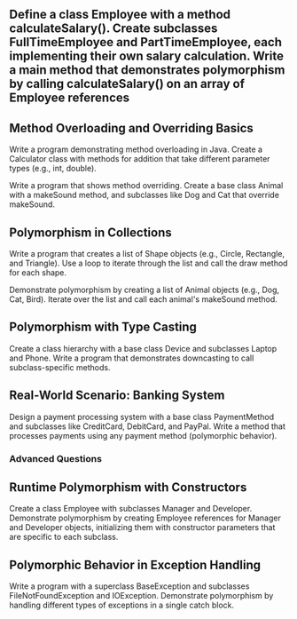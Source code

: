 ## Define a class Employee with a method calculateSalary(). Create subclasses FullTimeEmployee and PartTimeEmployee, each implementing their own salary calculation. Write a main method that demonstrates polymorphism by calling calculateSalary() on an array of Employee references

## Method Overloading and Overriding Basics
Write a program demonstrating method overloading in Java. Create a Calculator class with methods for addition that take different parameter types (e.g., int, double).

Write a program that shows method overriding. Create a base class Animal with a makeSound method, and subclasses like Dog and Cat that override makeSound.

## Polymorphism in Collections
Write a program that creates a list of Shape objects (e.g., Circle, Rectangle, and Triangle). Use a loop to iterate through the list and call the draw method for each shape.

Demonstrate polymorphism by creating a list of Animal objects (e.g., Dog, Cat, Bird). Iterate over the list and call each animal's makeSound method.

## Polymorphism with Type Casting
Create a class hierarchy with a base class Device and subclasses Laptop and Phone. Write a program that demonstrates downcasting to call subclass-specific methods.

## Real-World Scenario: Banking System

Design a payment processing system with a base class PaymentMethod and subclasses like CreditCard, DebitCard, and PayPal. Write a method that processes payments using any payment method (polymorphic behavior).

### Advanced Questions

## Runtime Polymorphism with Constructors
Create a class Employee with subclasses Manager and Developer. Demonstrate polymorphism by creating Employee references for Manager and Developer objects, initializing them with constructor parameters that are specific to each subclass.


## Polymorphic Behavior in Exception Handling
Write a program with a superclass BaseException and subclasses FileNotFoundException and IOException. Demonstrate polymorphism by handling different types of exceptions in a single catch block.
